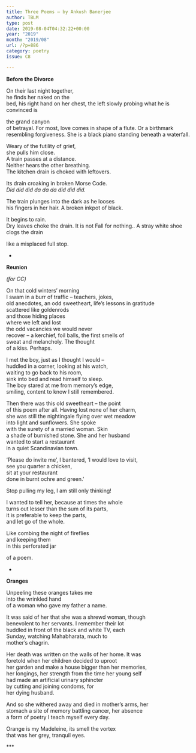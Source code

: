 ```yaml
---
title: Three Poems – by Ankush Banerjee
author: TBLM
type: post
date: 2019-08-04T04:32:22+00:00
year: "2019"
month: "2019/08"
url: /?p=886
category: poetry
issue: C8

---
```

**Before the Divorce**

On their last night together,  
he finds her naked on the  
bed, his right hand on her chest, the left slowly probing what he is convinced is

the grand canyon  
of betrayal. For most, love comes in shape of a flute. Or a birthmark resembling forgiveness. She is a black piano standing beneath a waterfall.

Weary of the futility of grief,  
she pulls him close.  
A train passes at a distance.  
Neither hears the other breathing.  
The kitchen drain is choked with leftovers.

Its drain croaking in broken Morse Code.  
_Did did did da da da did did did._

The train plunges into the dark as he looses  
his fingers in her hair. A broken inkpot of black.

It begins to rain.  
Dry leaves choke the drain. It is not Fall for nothing.. A stray white shoe  
clogs the drain

like a misplaced full stop.

*

**Reunion**

_(for CC)_

On that cold winters’ morning  
I swam in a burr of traffic – teachers, jokes,  
old anecdotes, an odd sweetheart, life’s lessons in gratitude  
scattered like goldenrods  
and those hiding places  
where we left and lost  
the odd vacancies we would never  
recover – a kerchief, foil balls, the first smells of  
sweat and melancholy. The thought  
of a kiss. Perhaps.

I met the boy, just as I thought I would –  
huddled in a corner, looking at his watch,  
waiting to go back to his room,  
sink into bed and read himself to sleep.  
The boy stared at me from memory’s edge,  
smiling, content to know I still remembered.

Then there was this old sweetheart – the point  
of this poem after all. Having lost none of her charm,  
she was still the nightingale flying over wet meadow  
into light and sunflowers. She spoke  
with the surety of a married woman. Skin  
a shade of burnished stone. She and her husband  
wanted to start a restaurant  
in a quiet Scandinavian town.

‘Please do invite me’, I bantered, ‘I would love to visit,  
see you quarter a chicken,  
sit at your restaurant  
done in burnt ochre and green.’

Stop pulling my leg, I am still only thinking!

I wanted to tell her, because at times the whole  
turns out lesser than the sum of its parts,  
it is preferable to keep the parts,  
and let go of the whole.

Like combing the night of fireflies  
and keeping them  
in this perforated jar

of a poem.

*

**Oranges**

Unpeeling these oranges takes me  
into the wrinkled hand  
of a woman who gave my father a name.

It was said of her that she was a shrewd woman, though  
benevolent to her servants. I remember their lot  
huddled in front of the black and white TV, each  
Sunday, watching Mahabharata, much to  
mother’s chagrin.

Her death was written on the walls of her home. It was  
foretold when her children decided to uproot  
her garden and make a house bigger than her memories,  
her longings, her strength from the time her young self  
had made an artificial urinary sphincter  
by cutting and joining condoms, for  
her dying husband.

And so she withered away and died in mother’s arms, her  
stomach a site of memory battling cancer, her absence  
a form of poetry I teach myself every day.

Orange is my Madeleine, its smell the vortex  
that was her grey, tranquil eyes.

\***

